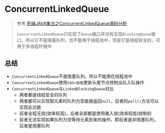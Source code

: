 # ConcurrentLinkedQueue

> 参考:[死磕JAVA集合之ConcurrentLinkedQueue源码分析](https://github.com/alan-tang-tt/yuan/blob/master/%E6%AD%BB%E7%A3%95%20java%E9%9B%86%E5%90%88%E7%B3%BB%E5%88%97/22.%E6%AD%BB%E7%A3%95%20java%E9%9B%86%E5%90%88%E4%B9%8BConcurrentLinkedQueue%E6%BA%90%E7%A0%81%E5%88%86%E6%9E%90.md)
>
> `ConcurrentLinkedQueue`只实现了`Queue`接口并没有实现`BlockingQueue`接口，所以它不是阻塞队列，也不能用于线程池中，但是它是线程安全的，可用于多线程环境中

## 总结

- `ConcurrentLinkedQueue`不是阻塞队列，所以不能用在线程池中
- `ConcurrentLinkedQueue`使用`CAS+自旋`更新头尾节点控制出队入队操作
- `ConcurrentLinkedQueue`与`LinkedBlockingQueue`对比
  - 两者都是线程安全的队列
  - 两者都可以实现取元素时队列为空直接返回`null`，后者的`poll()`方法可以实现此功能
  - 前者全程无锁(效率较高)，后者全部都是使用重入锁(效率较低)控制的
  - 前者无法实现如果队列为空等待元素到来的操作，即前者是非阻塞队列，后者是阻塞队列